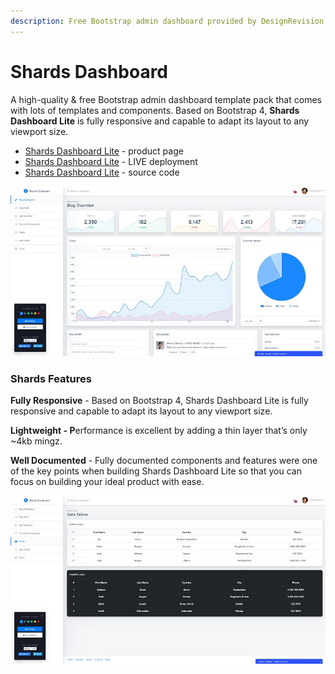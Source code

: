 ```yaml
---
description: Free Bootstrap admin dashboard provided by DesignRevision
---
```


# Shards Dashboard

A high-quality & free Bootstrap admin dashboard template pack that comes with lots of templates and components. Based on Bootstrap 4, **Shards Dashboard Lite** is fully responsive and capable to adapt its layout to any viewport size.

* [Shards Dashboard Lite](https://designrevision.com/downloads/shards-dashboard-lite/) - product page
* [Shards Dashboard Lite](https://designrevision.com/demo/shards-dashboard-lite/) - LIVE deployment
* [Shards Dashboard Lite](https://github.com/DesignRevision/shards-dashboard) - source code

![Shards Dashboard - Free Bootstrap Template.](../../.gitbook/assets/shards-dashboard.jpg)

### Shards Features

**Fully Responsive** - Based on Bootstrap 4, Shards Dashboard Lite is fully responsive and capable to adapt its layout to any viewport size.

**Lightweight - P**erformance is excellent by adding a thin layer that’s only \~4kb mingz.&#x20;

**Well Documented** - Fully documented components and features were one of the key points when building Shards Dashboard Lite so that you can focus on building your ideal product with ease.

![Shards Dashboard - UI Tables.](../../.gitbook/assets/shards-dashboard-ui-tables.jpg)
